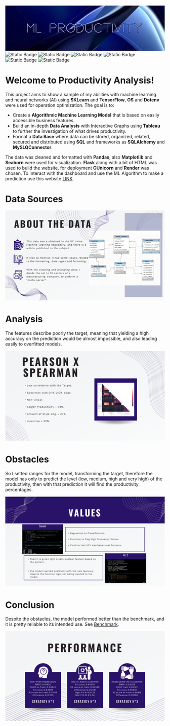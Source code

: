 ![alt text](https://github.com/ElielVSAlmeida/Productivity/blob/main/vizualization/backgroundedit.jpg)
![Static Badge](https://img.shields.io/badge/Python-3776AB?style=plastic&logo=python&logoColor=%23FFD343)
![Static Badge](https://img.shields.io/badge/Flask-000000?style=plastic&logo=flask&logoColor=%23FFFFFF)
![Static Badge](https://img.shields.io/badge/DotEnv-000000?style=plastic&logo=dotenv)
![Static Badge](https://img.shields.io/badge/Tableau-blue?style=plastic&logo=tableau&logoColor=FFFFFF)
![Static Badge](https://img.shields.io/badge/MySQL-4479A1?style=plastic&logo=mysql&logoColor=FFFFFF)
![Static Badge](https://img.shields.io/badge/Pandas-150458?style=plastic&logo=pandas&logoColor=FFFFFF)


# Welcome to Productivity Analysis!

This project aims to show a sample of my abilities with machine learning and neural networks (AI) using **SKLearn** and **TensorFlow**, **OS** and **Dotenv** were used for operation optimization. The goal is to:
- Create a **Algorithmic Machine Learning Model** that is based on easily accessible business features.
- Build an in-depth **Data Analysis** with Interactive Graphs using **Tableau** to further the investigation of what drives productivity.
- Format a **Data Base** where data can be stored, organized, related, secured and distributed using **SQL** and frameworks as **SQLAlchemy** and **MySLQConnector**.

The data was cleaned and formatted with **Pandas**, also **Matplotlib** and **Seaborn** were used for visualization. **Flask** along with a bit of HTML was used to build the website, for deployment **GUnicorn** and **Render** was chosen. To interact with the dashboard and use the ML Algorithm to make a prediction use this website [LINK](https://productivity-study.onrender.com).

# Data Sources

![alt text](https://github.com/ElielVSAlmeida/Productivity/blob/main/vizualization/about_data.png)

# Analysis

The features describe poorly the target, meaning that yielding a high accuracy on the prediction would be almost impossible, and also leading easily to overfitted models.

![alt text](https://github.com/ElielVSAlmeida/Productivity/blob/main/vizualization/analysis.png)

# Obstacles

So I setted ranges for the model, transforming the target, therefore the model has only to predict the level (low, medium, high and very high) of the productivity, then with that prediction it will find the productivity percentages.

![alt text](https://github.com/ElielVSAlmeida/Productivity/blob/main/vizualization/values.png)

# Conclusion

Despite the obstacles, the model performed better than the benchmark, and it is pretty reliable to its intended use. See [Benchmark](https://github.com/dynasty-29/Productivity-Prediction-Project/blob/main/productivity_prediction_final.ipynb).

![alt text](https://github.com/ElielVSAlmeida/Productivity/blob/main/vizualization/conclusion.png)

